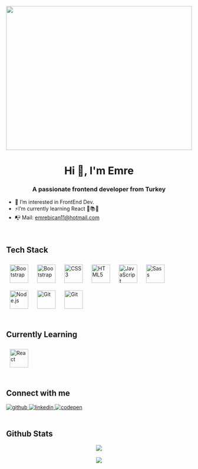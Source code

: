 <div style="height: 10%">
<img src="https://rishavanand.github.io/static/images/greetings.gif" align="center" style="width: 100%" />
</div>  

<h1 align="center">Hi 👋, I'm Emre</h1>
<h3 align="center">A passionate frontend developer from Turkey</h3>

- 👀 I’m interested in FrontEnd Dev.
- ⚡I’m currently learning React 🔬📚📘  
- 📭 Mail: emrebican11@hotmail.com  
  

<br/>  


## Tech Stack  

<div align="left">    
<img style="margin: 10px" src="https://profilinator.rishav.dev/skills-assets/bootstrap-plain.svg" alt="Bootstrap" height="50" />
<img style="margin: 10px" src="https://upload.wikimedia.org/wikipedia/commons/thumb/9/9a/Visual_Studio_Code_1.35_icon.svg/1024px-Visual_Studio_Code_1.35_icon.svg.png" alt="Bootstrap" height="50" />
<img style="margin: 10px" src="https://profilinator.rishav.dev/skills-assets/css3-original-wordmark.svg" alt="CSS3" height="50" />  
<img style="margin: 10px" src="https://profilinator.rishav.dev/skills-assets/html5-original-wordmark.svg" alt="HTML5" height="50" />  
<img style="margin: 10px" src="https://upload.wikimedia.org/wikipedia/commons/thumb/d/d4/Javascript-shield.svg/1200px-Javascript-shield.svg.png" alt="JavaScript" height="50" />   
<img style="margin: 10px" src="https://cdn3.iconfinder.com/data/icons/logos-and-brands-adobe/512/288_Sass-512.png" alt="Sass" height="50" />  
<img style="margin: 10px" src="https://profilinator.rishav.dev/skills-assets/nodejs-original-wordmark.svg" alt="Node.js" height="50" />  
<img style="margin: 10px" src="https://profilinator.rishav.dev/skills-assets/git-scm-icon.svg" alt="Git" height="50" />
<img style="margin: 10px" src="https://upload.wikimedia.org/wikipedia/commons/9/91/Octicons-mark-github.svg" alt="Git" height="50" />
</div>


<br/>  

## Currently Learning
<div align="left">
<img style="margin: 10px" src="https://icon-library.com/images/react-icon/react-icon-29.jpg" alt="React" height="50" />
</div>

<br />

## Connect with me  
<div align="left">
<a href="https://github.com/https://github.com/emrebican" target="_blank">
<img src=https://img.shields.io/badge/github-%2324292e.svg?&style=for-the-badge&logo=github&logoColor=white alt=github style="margin-bottom: 5px;" />
</a>
<a href="https://linkedin.com/in/https://www.linkedin.com/in/yunus-emre-37179320a/" target="_blank">
<img src=https://img.shields.io/badge/linkedin-%231E77B5.svg?&style=for-the-badge&logo=linkedin&logoColor=white alt=linkedin style="margin-bottom: 5px;" />
</a>
<a href="https://codepen.com/https://codepen.io/emrebican" target="_blank">
<img src=https://img.shields.io/badge/codepen-%23131417.svg?&style=for-the-badge&logo=codepen&logoColor=white alt=codepen style="margin-bottom: 5px;" />
</a>  
</div>  
  

<br/>  


## Github Stats  
<div align="center"><img src="https://github-readme-stats.vercel.app/api?username=emrebican&show_icons=true&count_private=true&hide_border=true" align="center" /></div>  

<br/>  

<div align="center">
<img src="https://komarev.com/ghpvc/?username=emrebican&&style=flat-square" align="center" />
</div>  
  

<br/>  

<!---
emrebican/emrebican is a ✨ special ✨ repository because its `README.md` (this file) appears on your GitHub profile.
You can click the Preview link to take a look at your changes.
--->

